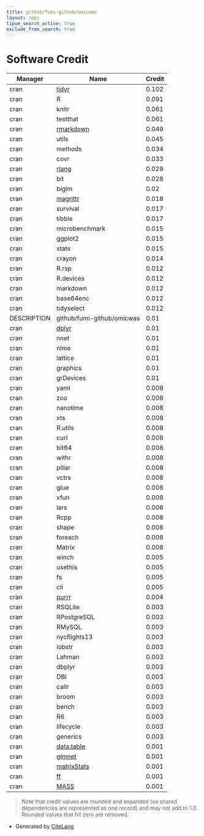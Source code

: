 ```yaml
---
title: github/fumi-github/omicwas
layout: repo
tipue_search_active: true
exclude_from_search: true
---
```

# Software Credit

|Manager|Name|Credit|
|-------|----|------|
|cran|[tidyr](https://tidyr.tidyverse.org)|0.102|
|cran|R|0.091|
|cran|knitr|0.061|
|cran|testthat|0.061|
|cran|[rmarkdown](https://github.com/rstudio/rmarkdown)|0.049|
|cran|utils|0.045|
|cran|methods|0.034|
|cran|covr|0.033|
|cran|[rlang](https://rlang.r-lib.org)|0.029|
|cran|bit|0.028|
|cran|biglm|0.02|
|cran|[magrittr](https://magrittr.tidyverse.org)|0.018|
|cran|survival|0.017|
|cran|tibble|0.017|
|cran|microbenchmark|0.015|
|cran|ggplot2|0.015|
|cran|stats|0.015|
|cran|crayon|0.014|
|cran|R.rsp|0.012|
|cran|R.devices|0.012|
|cran|markdown|0.012|
|cran|base64enc|0.012|
|cran|tidyselect|0.012|
|DESCRIPTION|github/fumi-github/omicwas|0.01|
|cran|[dplyr](https://dplyr.tidyverse.org)|0.01|
|cran|nnet|0.01|
|cran|nlme|0.01|
|cran|lattice|0.01|
|cran|graphics|0.01|
|cran|grDevices|0.01|
|cran|yaml|0.008|
|cran|zoo|0.008|
|cran|nanotime|0.008|
|cran|xts|0.008|
|cran|R.utils|0.008|
|cran|curl|0.008|
|cran|bit64|0.008|
|cran|withr|0.008|
|cran|pillar|0.008|
|cran|vctrs|0.008|
|cran|glue|0.008|
|cran|xfun|0.008|
|cran|lars|0.008|
|cran|Rcpp|0.008|
|cran|shape|0.008|
|cran|foreach|0.008|
|cran|Matrix|0.008|
|cran|winch|0.005|
|cran|usethis|0.005|
|cran|fs|0.005|
|cran|cli|0.005|
|cran|[purrr](http://purrr.tidyverse.org)|0.004|
|cran|RSQLite|0.003|
|cran|RPostgreSQL|0.003|
|cran|RMySQL|0.003|
|cran|nycflights13|0.003|
|cran|lobstr|0.003|
|cran|Lahman|0.003|
|cran|dbplyr|0.003|
|cran|DBI|0.003|
|cran|callr|0.003|
|cran|broom|0.003|
|cran|bench|0.003|
|cran|R6|0.003|
|cran|lifecycle|0.003|
|cran|generics|0.003|
|cran|[data.table](https://r-datatable.com)|0.001|
|cran|[glmnet](https://glmnet.stanford.edu)|0.001|
|cran|[matrixStats](https://github.com/HenrikBengtsson/matrixStats)|0.001|
|cran|[ff](https://github.com/truecluster/ff)|0.001|
|cran|[MASS](http://www.stats.ox.ac.uk/pub/MASS4/)|0.001|


> Note that credit values are rounded and expanded (so shared dependencies are represented as one record) and may not add to 1.0. Rounded values that hit zero are removed.


- Generated by [CiteLang](https://github.com/vsoch/citelang)
